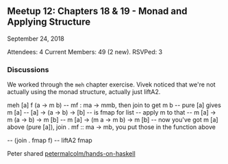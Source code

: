 ## Meetup 12: Chapters 18 & 19 - Monad and Applying Structure

September 24, 2018

Attendees: 4
Current Members: 49 (2 new). RSVPed: 3

### Discussions

We worked through the `meh` chapter exercise. Vivek noticed that we're not actually using
the monad structure, actually just liftA2.

meh [a] f (a -> m b)
  -- mf : ma -> mmb, then join to get m b
  -- pure [a] gives m [a]
  -- [a] -> (a -> b) -> [b] -- is fmap for list
  -- apply m to that
  -- m [a] -> m (a -> b) -> m [b]
  -- m [a] -> (m a -> m b) -> m [b]
  -- now you've got m [a] above (pure [a]), join . mf :: ma -> mb, you put those in the function above

  -- (join . fmap f)
  -- liftA2 fmap



Peter shared [petermalcolm/hands-on-haskell](https://github.com/petermalcolm/hands-on-haskell)

